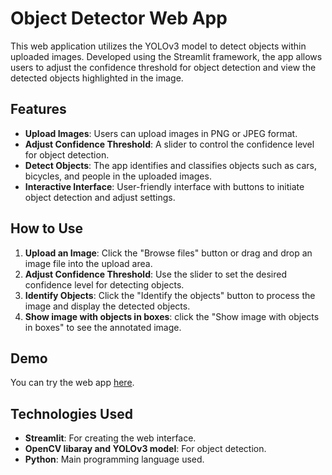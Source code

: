 # Object Detector Web App

This web application utilizes the YOLOv3 model to detect objects within uploaded images. Developed using the Streamlit framework, the app allows users to adjust the confidence threshold for object detection and view the detected objects highlighted in the image.

## Features

- **Upload Images**: Users can upload images in PNG or JPEG format.
- **Adjust Confidence Threshold**: A slider to control the confidence level for object detection.
- **Detect Objects**: The app identifies and classifies objects such as cars, bicycles, and people in the uploaded images.
- **Interactive Interface**: User-friendly interface with buttons to initiate object detection and adjust settings.

## How to Use

1. **Upload an Image**: Click the "Browse files" button or drag and drop an image file into the upload area.
2. **Adjust Confidence Threshold**: Use the slider to set the desired confidence level for detecting objects.
3. **Identify Objects**: Click the "Identify the objects" button to process the image and display the detected objects.
4. **Show image with objects in boxes**: click the "Show image with objects in boxes" to see the annotated image.           
  
## Demo

You can try the web app [here](https://mazenobjectdetector.streamlit.app/).

## Technologies Used

- **Streamlit**: For creating the web interface.
- **OpenCV libaray and YOLOv3 model**: For object detection.
- **Python**: Main programming language used.
